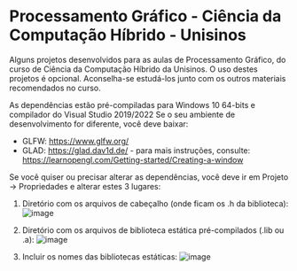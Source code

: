 # Processamento Gráfico - Ciência da Computação Híbrido - Unisinos

Alguns projetos desenvolvidos para as aulas de Processamento Gráfico, do curso de Ciência da Computação Híbrido da Unisinos. O uso destes projetos é opcional. Aconselha-se estudá-los junto com os outros materiais recomendados no curso.

As dependências estão pré-compiladas para Windows 10 64-bits e compilador do Visual Studio 2019/2022
Se o seu ambiente de desenvolvimento for diferente, você deve baixar:

- GLFW: https://www.glfw.org/
- GLAD: https://glad.dav1d.de/ - para mais instruções, consulte: https://learnopengl.com/Getting-started/Creating-a-window

Se você quiser ou precisar alterar as dependências, você deve ir em Projeto -> Propriedades e alterar estes 3 lugares:

1) Diretório com os arquivos de cabeçalho (onde ficam os .h da biblioteca): 
![image](https://github.com/fellowsheep/PGCCHIB/assets/2465857/89916527-cb36-40ce-8df3-6dcc32354e0f)

2) Diretório com os arquivos de biblioteca estática pré-compilados (.lib ou .a):
![image](https://github.com/fellowsheep/PGCCHIB/assets/2465857/a521439b-dfa1-4b4a-8932-437b70c785e7)

3) Incluir os nomes das bibliotecas estáticas:
![image](https://github.com/fellowsheep/PGCCHIB/assets/2465857/e724ef30-53ec-4276-adf6-fa77da350ad7)
